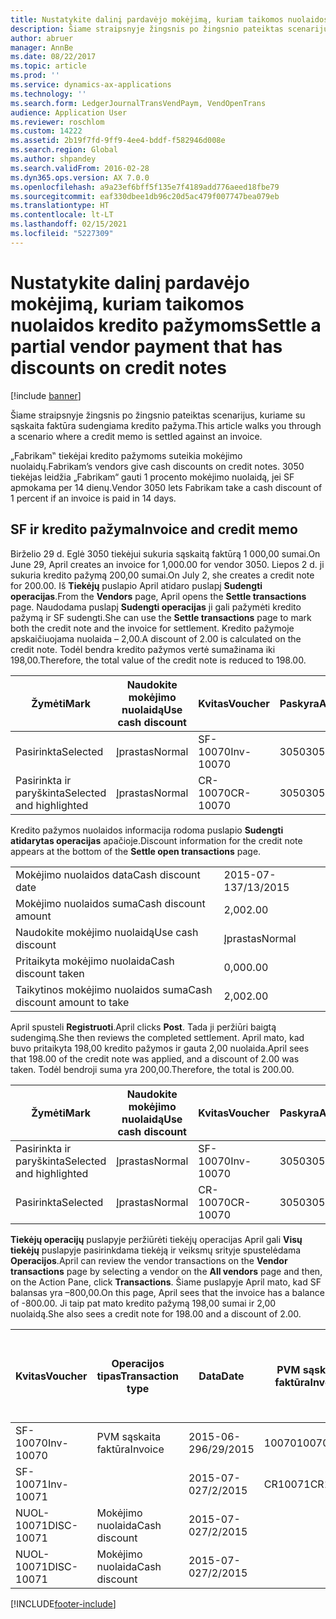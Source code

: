 ```yaml
---
title: Nustatykite dalinį pardavėjo mokėjimą, kuriam taikomos nuolaidos kredito pažymoms
description: Šiame straipsnyje žingsnis po žingsnio pateiktas scenarijus, kuriame su sąskaita faktūra sudengiama kredito pažyma.
author: abruer
manager: AnnBe
ms.date: 08/22/2017
ms.topic: article
ms.prod: ''
ms.service: dynamics-ax-applications
ms.technology: ''
ms.search.form: LedgerJournalTransVendPaym, VendOpenTrans
audience: Application User
ms.reviewer: roschlom
ms.custom: 14222
ms.assetid: 2b19f7fd-9ff9-4ee4-bddf-f582946d008e
ms.search.region: Global
ms.author: shpandey
ms.search.validFrom: 2016-02-28
ms.dyn365.ops.version: AX 7.0.0
ms.openlocfilehash: a9a23ef6bff5f135e7f4189add776aeed18fbe79
ms.sourcegitcommit: eaf330dbee1db96c20d5ac479f007747bea079eb
ms.translationtype: HT
ms.contentlocale: lt-LT
ms.lasthandoff: 02/15/2021
ms.locfileid: "5227309"
---
```

# <a name="settle-a-partial-vendor-payment-that-has-discounts-on-credit-notes"></a><span data-ttu-id="f76d2-103">Nustatykite dalinį pardavėjo mokėjimą, kuriam taikomos nuolaidos kredito pažymoms</span><span class="sxs-lookup"><span data-stu-id="f76d2-103">Settle a partial vendor payment that has discounts on credit notes</span></span>

[!include [banner](../includes/banner.md)]

<span data-ttu-id="f76d2-104">Šiame straipsnyje žingsnis po žingsnio pateiktas scenarijus, kuriame su sąskaita faktūra sudengiama kredito pažyma.</span><span class="sxs-lookup"><span data-stu-id="f76d2-104">This article walks you through a scenario where a credit memo is settled against an invoice.</span></span>

<span data-ttu-id="f76d2-105">„Fabrikam‟ tiekėjai kredito pažymoms suteikia mokėjimo nuolaidų.</span><span class="sxs-lookup"><span data-stu-id="f76d2-105">Fabrikam’s vendors give cash discounts on credit notes.</span></span> <span data-ttu-id="f76d2-106">3050 tiekėjas leidžia „Fabrikam“ gauti 1 procento mokėjimo nuolaidą, jei SF apmokama per 14 dienų.</span><span class="sxs-lookup"><span data-stu-id="f76d2-106">Vendor 3050 lets Fabrikam take a cash discount of 1 percent if an invoice is paid in 14 days.</span></span>

## <a name="invoice-and-credit-memo"></a><span data-ttu-id="f76d2-107">SF ir kredito pažyma</span><span class="sxs-lookup"><span data-stu-id="f76d2-107">Invoice and credit memo</span></span>
<span data-ttu-id="f76d2-108">Birželio 29 d. Eglė 3050 tiekėjui sukuria sąskaitą faktūrą 1 000,00 sumai.</span><span class="sxs-lookup"><span data-stu-id="f76d2-108">On June 29, April creates an invoice for 1,000.00 for vendor 3050.</span></span> <span data-ttu-id="f76d2-109">Liepos 2 d. ji sukuria kredito pažymą 200,00 sumai.</span><span class="sxs-lookup"><span data-stu-id="f76d2-109">On July 2, she creates a credit note for 200.00.</span></span> <span data-ttu-id="f76d2-110">Iš **Tiekėjų** puslapio April atidaro puslapį **Sudengti operacijas**.</span><span class="sxs-lookup"><span data-stu-id="f76d2-110">From the **Vendors** page, April opens the **Settle transactions** page.</span></span> <span data-ttu-id="f76d2-111">Naudodama puslapį **Sudengti operacijas** ji gali pažymėti kredito pažymą ir SF sudengti.</span><span class="sxs-lookup"><span data-stu-id="f76d2-111">She can use the **Settle transactions** page to mark both the credit note and the invoice for settlement.</span></span> <span data-ttu-id="f76d2-112">Kredito pažymoje apskaičiuojama nuolaida – 2,00.</span><span class="sxs-lookup"><span data-stu-id="f76d2-112">A discount of 2.00 is calculated on the credit note.</span></span> <span data-ttu-id="f76d2-113">Todėl bendra kredito pažymos vertė sumažinama iki 198,00.</span><span class="sxs-lookup"><span data-stu-id="f76d2-113">Therefore, the total value of the credit note is reduced to 198.00.</span></span>

| <span data-ttu-id="f76d2-114">Žymėti</span><span class="sxs-lookup"><span data-stu-id="f76d2-114">Mark</span></span>                     | <span data-ttu-id="f76d2-115">Naudokite mokėjimo nuolaidą</span><span class="sxs-lookup"><span data-stu-id="f76d2-115">Use cash discount</span></span> | <span data-ttu-id="f76d2-116">Kvitas</span><span class="sxs-lookup"><span data-stu-id="f76d2-116">Voucher</span></span>   | <span data-ttu-id="f76d2-117">Paskyra</span><span class="sxs-lookup"><span data-stu-id="f76d2-117">Account</span></span> | <span data-ttu-id="f76d2-118">Data</span><span class="sxs-lookup"><span data-stu-id="f76d2-118">Date</span></span>      | <span data-ttu-id="f76d2-119">Terminas</span><span class="sxs-lookup"><span data-stu-id="f76d2-119">Due date</span></span>  | <span data-ttu-id="f76d2-120">PVM sąskaita faktūra</span><span class="sxs-lookup"><span data-stu-id="f76d2-120">Invoice</span></span> | <span data-ttu-id="f76d2-121">Suma operacijos valiuta</span><span class="sxs-lookup"><span data-stu-id="f76d2-121">Amount in transaction currency</span></span> | <span data-ttu-id="f76d2-122">Valiuta</span><span class="sxs-lookup"><span data-stu-id="f76d2-122">Currency</span></span> | <span data-ttu-id="f76d2-123">Sudengtina suma</span><span class="sxs-lookup"><span data-stu-id="f76d2-123">Amount to settle</span></span> |
|--------------------------|-------------------|-----------|---------|-----------|-----------|---------|--------------------------------|----------|------------------|
| <span data-ttu-id="f76d2-124">Pasirinkta</span><span class="sxs-lookup"><span data-stu-id="f76d2-124">Selected</span></span>                 | <span data-ttu-id="f76d2-125">Įprastas</span><span class="sxs-lookup"><span data-stu-id="f76d2-125">Normal</span></span>            | <span data-ttu-id="f76d2-126">SF-10070</span><span class="sxs-lookup"><span data-stu-id="f76d2-126">Inv-10070</span></span> | <span data-ttu-id="f76d2-127">3050</span><span class="sxs-lookup"><span data-stu-id="f76d2-127">3050</span></span>    | <span data-ttu-id="f76d2-128">2015-06-29</span><span class="sxs-lookup"><span data-stu-id="f76d2-128">6/29/2015</span></span> | <span data-ttu-id="f76d2-129">2015-07-29</span><span class="sxs-lookup"><span data-stu-id="f76d2-129">7/29/2015</span></span> | <span data-ttu-id="f76d2-130">10070</span><span class="sxs-lookup"><span data-stu-id="f76d2-130">10070</span></span>   | <span data-ttu-id="f76d2-131">–1 000,00</span><span class="sxs-lookup"><span data-stu-id="f76d2-131">-1,000.00</span></span>                      | <span data-ttu-id="f76d2-132">USD</span><span class="sxs-lookup"><span data-stu-id="f76d2-132">USD</span></span>      | <span data-ttu-id="f76d2-133">–990,00</span><span class="sxs-lookup"><span data-stu-id="f76d2-133">-990.00</span></span>          |
| <span data-ttu-id="f76d2-134">Pasirinkta ir paryškinta</span><span class="sxs-lookup"><span data-stu-id="f76d2-134">Selected and highlighted</span></span> | <span data-ttu-id="f76d2-135">Įprastas</span><span class="sxs-lookup"><span data-stu-id="f76d2-135">Normal</span></span>            | <span data-ttu-id="f76d2-136">CR-10070</span><span class="sxs-lookup"><span data-stu-id="f76d2-136">CR-10070</span></span>  | <span data-ttu-id="f76d2-137">3050</span><span class="sxs-lookup"><span data-stu-id="f76d2-137">3050</span></span>    | <span data-ttu-id="f76d2-138">2015-07-02</span><span class="sxs-lookup"><span data-stu-id="f76d2-138">7/2/2015</span></span>  | <span data-ttu-id="f76d2-139">2015-07-29</span><span class="sxs-lookup"><span data-stu-id="f76d2-139">7/29/2015</span></span> |         | <span data-ttu-id="f76d2-140">200,00</span><span class="sxs-lookup"><span data-stu-id="f76d2-140">200.00</span></span>                         | <span data-ttu-id="f76d2-141">USD</span><span class="sxs-lookup"><span data-stu-id="f76d2-141">USD</span></span>      | <span data-ttu-id="f76d2-142">198,00</span><span class="sxs-lookup"><span data-stu-id="f76d2-142">198.00</span></span>           |

<span data-ttu-id="f76d2-143">Kredito pažymos nuolaidos informacija rodoma puslapio **Sudengti atidarytas operacijas** apačioje.</span><span class="sxs-lookup"><span data-stu-id="f76d2-143">Discount information for the credit note appears at the bottom of the **Settle open transactions** page.</span></span>

|                              |           |
|------------------------------|-----------|
| <span data-ttu-id="f76d2-144">Mokėjimo nuolaidos data</span><span class="sxs-lookup"><span data-stu-id="f76d2-144">Cash discount date</span></span>           | <span data-ttu-id="f76d2-145">2015-07-13</span><span class="sxs-lookup"><span data-stu-id="f76d2-145">7/13/2015</span></span> |
| <span data-ttu-id="f76d2-146">Mokėjimo nuolaidos suma</span><span class="sxs-lookup"><span data-stu-id="f76d2-146">Cash discount amount</span></span>         | <span data-ttu-id="f76d2-147">2,00</span><span class="sxs-lookup"><span data-stu-id="f76d2-147">2.00</span></span>      |
| <span data-ttu-id="f76d2-148">Naudokite mokėjimo nuolaidą</span><span class="sxs-lookup"><span data-stu-id="f76d2-148">Use cash discount</span></span>            | <span data-ttu-id="f76d2-149">Įprastas</span><span class="sxs-lookup"><span data-stu-id="f76d2-149">Normal</span></span>    |
| <span data-ttu-id="f76d2-150">Pritaikyta mokėjimo nuolaida</span><span class="sxs-lookup"><span data-stu-id="f76d2-150">Cash discount taken</span></span>          | <span data-ttu-id="f76d2-151">0,00</span><span class="sxs-lookup"><span data-stu-id="f76d2-151">0.00</span></span>      |
| <span data-ttu-id="f76d2-152">Taikytinos mokėjimo nuolaidos suma</span><span class="sxs-lookup"><span data-stu-id="f76d2-152">Cash discount amount to take</span></span> | <span data-ttu-id="f76d2-153">2,00</span><span class="sxs-lookup"><span data-stu-id="f76d2-153">2.00</span></span>      |

<span data-ttu-id="f76d2-154">April spusteli **Registruoti**.</span><span class="sxs-lookup"><span data-stu-id="f76d2-154">April clicks **Post**.</span></span> <span data-ttu-id="f76d2-155">Tada ji peržiūri baigtą sudengimą.</span><span class="sxs-lookup"><span data-stu-id="f76d2-155">She then reviews the completed settlement.</span></span> <span data-ttu-id="f76d2-156">April mato, kad buvo pritaikyta 198,00 kredito pažymos ir gauta 2,00 nuolaida.</span><span class="sxs-lookup"><span data-stu-id="f76d2-156">April sees that 198.00 of the credit note was applied, and a discount of 2.00 was taken.</span></span> <span data-ttu-id="f76d2-157">Todėl bendroji suma yra 200,00.</span><span class="sxs-lookup"><span data-stu-id="f76d2-157">Therefore, the total is 200.00.</span></span>

| <span data-ttu-id="f76d2-158">Žymėti</span><span class="sxs-lookup"><span data-stu-id="f76d2-158">Mark</span></span>                     | <span data-ttu-id="f76d2-159">Naudokite mokėjimo nuolaidą</span><span class="sxs-lookup"><span data-stu-id="f76d2-159">Use cash discount</span></span> | <span data-ttu-id="f76d2-160">Kvitas</span><span class="sxs-lookup"><span data-stu-id="f76d2-160">Voucher</span></span>   | <span data-ttu-id="f76d2-161">Paskyra</span><span class="sxs-lookup"><span data-stu-id="f76d2-161">Account</span></span> | <span data-ttu-id="f76d2-162">Data</span><span class="sxs-lookup"><span data-stu-id="f76d2-162">Date</span></span>      | <span data-ttu-id="f76d2-163">Terminas</span><span class="sxs-lookup"><span data-stu-id="f76d2-163">Due date</span></span>  | <span data-ttu-id="f76d2-164">PVM sąskaita faktūra</span><span class="sxs-lookup"><span data-stu-id="f76d2-164">Invoice</span></span>  | <span data-ttu-id="f76d2-165">Suma operacijos valiuta</span><span class="sxs-lookup"><span data-stu-id="f76d2-165">Amount in transaction currency</span></span> | <span data-ttu-id="f76d2-166">Valiuta</span><span class="sxs-lookup"><span data-stu-id="f76d2-166">Currency</span></span> | <span data-ttu-id="f76d2-167">Sudengtina suma</span><span class="sxs-lookup"><span data-stu-id="f76d2-167">Amount to settle</span></span> |
|--------------------------|-------------------|-----------|---------|-----------|-----------|----------|--------------------------------|----------|------------------|
| <span data-ttu-id="f76d2-168">Pasirinkta ir paryškinta</span><span class="sxs-lookup"><span data-stu-id="f76d2-168">Selected and highlighted</span></span> | <span data-ttu-id="f76d2-169">Įprastas</span><span class="sxs-lookup"><span data-stu-id="f76d2-169">Normal</span></span>            | <span data-ttu-id="f76d2-170">SF-10070</span><span class="sxs-lookup"><span data-stu-id="f76d2-170">Inv-10070</span></span> | <span data-ttu-id="f76d2-171">3050</span><span class="sxs-lookup"><span data-stu-id="f76d2-171">3050</span></span>    | <span data-ttu-id="f76d2-172">2015-06-29</span><span class="sxs-lookup"><span data-stu-id="f76d2-172">6/29/2015</span></span> | <span data-ttu-id="f76d2-173">2015-07-29</span><span class="sxs-lookup"><span data-stu-id="f76d2-173">7/29/2015</span></span> | <span data-ttu-id="f76d2-174">10070</span><span class="sxs-lookup"><span data-stu-id="f76d2-174">10070</span></span>    | <span data-ttu-id="f76d2-175">–1 000,00</span><span class="sxs-lookup"><span data-stu-id="f76d2-175">-1,000.00</span></span>                      | <span data-ttu-id="f76d2-176">USD</span><span class="sxs-lookup"><span data-stu-id="f76d2-176">USD</span></span>      | <span data-ttu-id="f76d2-177">–200,00</span><span class="sxs-lookup"><span data-stu-id="f76d2-177">-200.00</span></span>          |
| <span data-ttu-id="f76d2-178">Pasirinkta</span><span class="sxs-lookup"><span data-stu-id="f76d2-178">Selected</span></span>                 | <span data-ttu-id="f76d2-179">Įprastas</span><span class="sxs-lookup"><span data-stu-id="f76d2-179">Normal</span></span>            | <span data-ttu-id="f76d2-180">CR-10070</span><span class="sxs-lookup"><span data-stu-id="f76d2-180">CR-10070</span></span>  | <span data-ttu-id="f76d2-181">3050</span><span class="sxs-lookup"><span data-stu-id="f76d2-181">3050</span></span>    | <span data-ttu-id="f76d2-182">2015-07-02</span><span class="sxs-lookup"><span data-stu-id="f76d2-182">7/2/2015</span></span>  | <span data-ttu-id="f76d2-183">2015-07-29</span><span class="sxs-lookup"><span data-stu-id="f76d2-183">7/29/2015</span></span> | <span data-ttu-id="f76d2-184">CR-10070</span><span class="sxs-lookup"><span data-stu-id="f76d2-184">CR-10070</span></span> | <span data-ttu-id="f76d2-185">200,00</span><span class="sxs-lookup"><span data-stu-id="f76d2-185">200.00</span></span>                         | <span data-ttu-id="f76d2-186">USD</span><span class="sxs-lookup"><span data-stu-id="f76d2-186">USD</span></span>      | <span data-ttu-id="f76d2-187">198,00</span><span class="sxs-lookup"><span data-stu-id="f76d2-187">198.00</span></span>           |

<span data-ttu-id="f76d2-188">**Tiekėjų operacijų** puslapyje peržiūrėti tiekėjų operacijas April gali **Visų tiekėjų** puslapyje pasirinkdama tiekėją ir veiksmų srityje spustelėdama **Operacijos**.</span><span class="sxs-lookup"><span data-stu-id="f76d2-188">April can review the vendor transactions on the **Vendor transactions** page by selecting a vendor on the **All vendors** page and then, on the Action Pane, click **Transactions**.</span></span> <span data-ttu-id="f76d2-189">Šiame puslapyje April mato, kad SF balansas yra –800,00.</span><span class="sxs-lookup"><span data-stu-id="f76d2-189">On this page, April sees that the invoice has a balance of -800.00.</span></span> <span data-ttu-id="f76d2-190">Ji taip pat mato kredito pažymą 198,00 sumai ir 2,00 nuolaidą.</span><span class="sxs-lookup"><span data-stu-id="f76d2-190">She also sees a credit note for 198.00 and a discount of 2.00.</span></span>

| <span data-ttu-id="f76d2-191">Kvitas</span><span class="sxs-lookup"><span data-stu-id="f76d2-191">Voucher</span></span>    | <span data-ttu-id="f76d2-192">Operacijos tipas</span><span class="sxs-lookup"><span data-stu-id="f76d2-192">Transaction type</span></span> | <span data-ttu-id="f76d2-193">Data</span><span class="sxs-lookup"><span data-stu-id="f76d2-193">Date</span></span>      | <span data-ttu-id="f76d2-194">PVM sąskaita faktūra</span><span class="sxs-lookup"><span data-stu-id="f76d2-194">Invoice</span></span> | <span data-ttu-id="f76d2-195">Operacijos valiutos debeto suma</span><span class="sxs-lookup"><span data-stu-id="f76d2-195">Amount in transaction currency debit</span></span> | <span data-ttu-id="f76d2-196">Operacijos valiutos kredito suma</span><span class="sxs-lookup"><span data-stu-id="f76d2-196">Amount in transaction currency credit</span></span> | <span data-ttu-id="f76d2-197">Likutis</span><span class="sxs-lookup"><span data-stu-id="f76d2-197">Balance</span></span> | <span data-ttu-id="f76d2-198">Valiuta</span><span class="sxs-lookup"><span data-stu-id="f76d2-198">Currency</span></span> |
|------------|------------------|-----------|---------|--------------------------------------|---------------------------------------|---------|----------|
| <span data-ttu-id="f76d2-199">SF-10070</span><span class="sxs-lookup"><span data-stu-id="f76d2-199">Inv-10070</span></span>  | <span data-ttu-id="f76d2-200">PVM sąskaita faktūra</span><span class="sxs-lookup"><span data-stu-id="f76d2-200">Invoice</span></span>          | <span data-ttu-id="f76d2-201">2015-06-29</span><span class="sxs-lookup"><span data-stu-id="f76d2-201">6/29/2015</span></span> | <span data-ttu-id="f76d2-202">10070</span><span class="sxs-lookup"><span data-stu-id="f76d2-202">10070</span></span>   |                                      | <span data-ttu-id="f76d2-203">1000,00</span><span class="sxs-lookup"><span data-stu-id="f76d2-203">1,000.00</span></span>                              | <span data-ttu-id="f76d2-204">–800,00</span><span class="sxs-lookup"><span data-stu-id="f76d2-204">-800.00</span></span> | <span data-ttu-id="f76d2-205">USD</span><span class="sxs-lookup"><span data-stu-id="f76d2-205">USD</span></span>      |
| <span data-ttu-id="f76d2-206">SF-10071</span><span class="sxs-lookup"><span data-stu-id="f76d2-206">Inv-10071</span></span>  |                  | <span data-ttu-id="f76d2-207">2015-07-02</span><span class="sxs-lookup"><span data-stu-id="f76d2-207">7/2/2015</span></span>  | <span data-ttu-id="f76d2-208">CR10071</span><span class="sxs-lookup"><span data-stu-id="f76d2-208">CR10071</span></span> | <span data-ttu-id="f76d2-209">200,00</span><span class="sxs-lookup"><span data-stu-id="f76d2-209">200.00</span></span>                               |                                       | <span data-ttu-id="f76d2-210">0,00</span><span class="sxs-lookup"><span data-stu-id="f76d2-210">0.00</span></span>    | <span data-ttu-id="f76d2-211">USD</span><span class="sxs-lookup"><span data-stu-id="f76d2-211">USD</span></span>      |
| <span data-ttu-id="f76d2-212">NUOL-10071</span><span class="sxs-lookup"><span data-stu-id="f76d2-212">DISC-10071</span></span> |  <span data-ttu-id="f76d2-213">Mokėjimo nuolaida</span><span class="sxs-lookup"><span data-stu-id="f76d2-213">Cash discount</span></span>   | <span data-ttu-id="f76d2-214">2015-07-02</span><span class="sxs-lookup"><span data-stu-id="f76d2-214">7/2/2015</span></span>  |         | <span data-ttu-id="f76d2-215">2,00</span><span class="sxs-lookup"><span data-stu-id="f76d2-215">2.00</span></span>                                 |                                       | <span data-ttu-id="f76d2-216">0,00</span><span class="sxs-lookup"><span data-stu-id="f76d2-216">0.00</span></span>    | <span data-ttu-id="f76d2-217">USD</span><span class="sxs-lookup"><span data-stu-id="f76d2-217">USD</span></span>      |
| <span data-ttu-id="f76d2-218">NUOL-10071</span><span class="sxs-lookup"><span data-stu-id="f76d2-218">DISC-10071</span></span> |  <span data-ttu-id="f76d2-219">Mokėjimo nuolaida</span><span class="sxs-lookup"><span data-stu-id="f76d2-219">Cash discount</span></span>   | <span data-ttu-id="f76d2-220">2015-07-02</span><span class="sxs-lookup"><span data-stu-id="f76d2-220">7/2/2015</span></span>  |         |                                      | <span data-ttu-id="f76d2-221">2,00</span><span class="sxs-lookup"><span data-stu-id="f76d2-221">2.00</span></span>                                  | <span data-ttu-id="f76d2-222">0,00</span><span class="sxs-lookup"><span data-stu-id="f76d2-222">0.00</span></span>    | <span data-ttu-id="f76d2-223">USD</span><span class="sxs-lookup"><span data-stu-id="f76d2-223">USD</span></span>      |







[!INCLUDE[footer-include](../../includes/footer-banner.md)]
